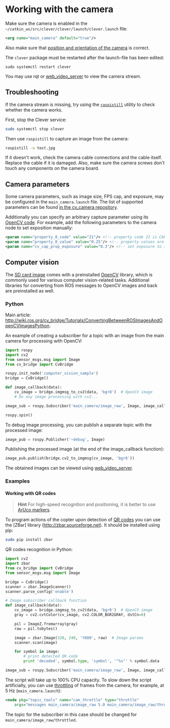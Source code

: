 # Working with the camera

Make sure the camera is enabled in the `~/catkin_ws/src/clever/clever/launch/clever.launch` file:

```xml
<arg name="main_camera" default="true"/>
```

Also make sure that [position and orientation of the camera](camera_setup.md) is correct.

The `clever` package must be restarted after the launch-file has been edited:

```(bash)
sudo systemctl restart clever
```

You may use rqt or [web_video_server](web_video_server.md) to view the camera stream.

## Troubleshooting

If the camera stream is missing, try using the [`raspistill`](https://www.raspberrypi.org/documentation/usage/camera/raspicam/raspistill.md) utility to check whether the camera works.

First, stop the Clever service:

```bash
sudo systemctl stop clever
```

Then use `raspistill` to capture an image from the camera:

```bash
raspistill -o test.jpg
```

If it doesn't work, check the camera cable connections and the cable itself. Replace the cable if it is damaged. Also, make sure the camera screws don't touch any components on the camera board.

## Camera parameters

Some camera parameters, such as image size, FPS cap, and exposure, may be configured in the `main_camera.launch` file. The list of supported parameters can be found [in the cv_camera repository](https://github.com/OTL/cv_camera#parameters).

Additionally you can specify an arbitrary capture parameter using its [OpenCV code](https://docs.opencv.org/3.3.1/d4/d15/group__videoio__flags__base.html). For example, add the following parameters to the camera node to set exposition manually:

```xml
<param name="property_0_code" value="21"/> <!-- property code 21 is CAP_PROP_AUTO_EXPOSURE -->
<param name="property_0_value" value="0.25"/> <!-- property values are normalized as per OpenCV specs, even for "menu" controls; 0.25 means "use manual exposure" -->
<param name="cv_cap_prop_exposure" value="0.3"/> <!-- set exposure to 30% of maximum value -->
```

## Computer vision

The [SD card image](image.md) comes with a preinstalled [OpenCV](https://opencv.org) library, which is commonly used for various computer vision-related tasks. Additional libraries for converting from ROS messages to OpenCV images and back are preinstalled as well.

### Python

Main article: http://wiki.ros.org/cv_bridge/Tutorials/ConvertingBetweenROSImagesAndOpenCVImagesPython.

An example of creating a subscriber for a topic with an image from the main camera for processing with OpenCV:

```python
import rospy
import cv2
from sensor_msgs.msg import Image
from cv_bridge import CvBridge

rospy.init_node('computer_vision_sample')
bridge = CvBridge()

def image_callback(data):
    cv_image = bridge.imgmsg_to_cv2(data, 'bgr8')  # OpenCV image
    # Do any image processing with cv2...

image_sub = rospy.Subscriber('main_camera/image_raw', Image, image_callback)

rospy.spin()
```

To debug image processing, you can publish a separate topic with the processed image:

```python
image_pub = rospy.Publisher('~debug', Image)
```

Publishing the processed image (at the end of the image_callback function):

```python
image_pub.publish(bridge.cv2_to_imgmsg(cv_image, 'bgr8'))
```

The obtained images can be viewed using [web_video_server](web_video_server.md).

### Examples

#### Working with QR codes

> **Hint** For high-speed recognition and positioning, it is better to use [ArUco markers](aruco.md).

To program actions of the copter upon detection of [QR codes](https://en.wikipedia.org/wiki/QR_code) you can use the [ZBar] library (http://zbar.sourceforge.net). It should be installed using pip:

```bash
sudo pip install zbar
```

QR codes recognition in Python:

```python
import cv2
import zbar
from cv_bridge import CvBridge
from sensor_msgs.msg import Image

bridge = CvBridge()
scanner = zbar.ImageScanner()
scanner.parse_config('enable')

# Image subscriber callback function
def image_callback(data):
    cv_image = bridge.imgmsg_to_cv2(data, 'bgr8')  # OpenCV image
    gray = cv2.cvtColor(cv_image, cv2.COLOR_BGR2GRAY, dstCn=0)

    pil = ImageZ.fromarray(gray)
    raw = pil.tobytes()

    image = zbar.Image(320, 240, 'Y800', raw)  # Image params
    scanner.scan(image)

    for symbol in image:
        # print detected QR code
        print 'decoded', symbol.type, 'symbol', '"%s"' % symbol.data

image_sub = rospy.Subscriber('main_camera/image_raw', Image, image_callback, queue_size=1)
```

The script will take up to 100% CPU capacity. To slow down the script artificially, you can use [throttling](http://wiki.ros.org/topic_tools/throttle) of frames from the camera, for example, at 5 Hz (`main_camera.launch`):

```xml
<node pkg="topic_tools" name="cam_throttle" type="throttle"
    args="messages main_camera/image_raw 5.0 main_camera/image_raw/throttled"/>
```

The topic for the subscriber in this case should be changed for `main_camera/image_raw/throttled`.
